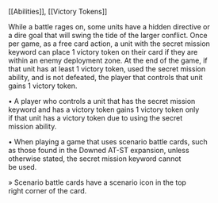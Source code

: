 [[Abilities]], [[Victory Tokens]]

While a battle rages on, some units have a hidden directive or  
a dire goal that will swing the tide of the larger conflict. Once  
per game, as a free card action, a unit with the secret mission  
keyword can place 1 victory token on their card if they are  
within an enemy deployment zone. At the end of the game, if  
that unit has at least 1 victory token, used the secret mission  
ability, and is not defeated, the player that controls that unit  
gains 1 victory token.  

• A player who controls a unit that has the secret mission  
keyword and has a victory token gains 1 victory token only  
if that unit has a victory token due to using the secret  
mission ability.  

• When playing a game that uses scenario battle cards, such  
as those found in the Downed AT-ST expansion, unless  
otherwise stated, the secret mission keyword cannot  
be used.

» Scenario battle cards have a scenario icon in the top  
right corner of the card.